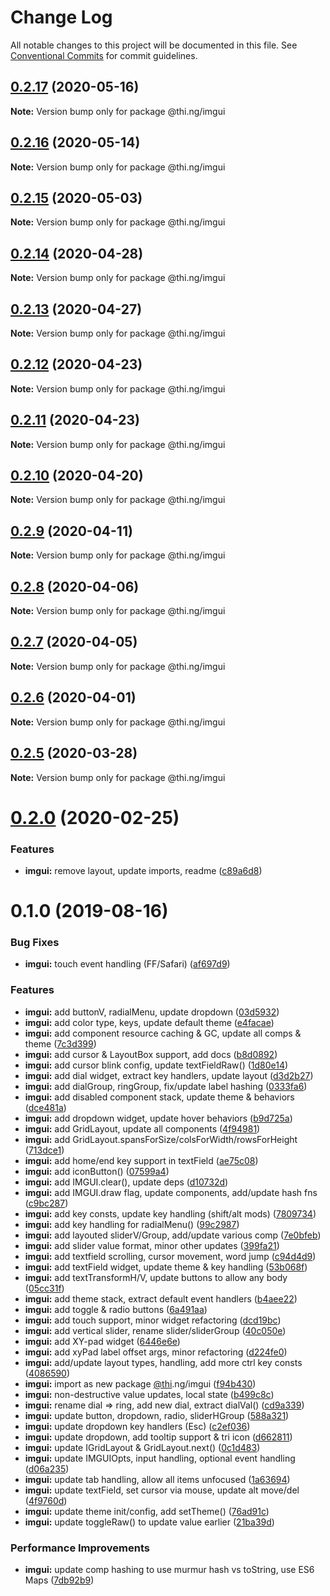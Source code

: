 # Change Log

All notable changes to this project will be documented in this file.
See [Conventional Commits](https://conventionalcommits.org) for commit guidelines.

## [0.2.17](https://github.com/thi-ng/umbrella/compare/@thi.ng/imgui@0.2.16...@thi.ng/imgui@0.2.17) (2020-05-16)

**Note:** Version bump only for package @thi.ng/imgui





## [0.2.16](https://github.com/thi-ng/umbrella/compare/@thi.ng/imgui@0.2.15...@thi.ng/imgui@0.2.16) (2020-05-14)

**Note:** Version bump only for package @thi.ng/imgui





## [0.2.15](https://github.com/thi-ng/umbrella/compare/@thi.ng/imgui@0.2.14...@thi.ng/imgui@0.2.15) (2020-05-03)

**Note:** Version bump only for package @thi.ng/imgui





## [0.2.14](https://github.com/thi-ng/umbrella/compare/@thi.ng/imgui@0.2.13...@thi.ng/imgui@0.2.14) (2020-04-28)

**Note:** Version bump only for package @thi.ng/imgui





## [0.2.13](https://github.com/thi-ng/umbrella/compare/@thi.ng/imgui@0.2.12...@thi.ng/imgui@0.2.13) (2020-04-27)

**Note:** Version bump only for package @thi.ng/imgui





## [0.2.12](https://github.com/thi-ng/umbrella/compare/@thi.ng/imgui@0.2.11...@thi.ng/imgui@0.2.12) (2020-04-23)

**Note:** Version bump only for package @thi.ng/imgui





## [0.2.11](https://github.com/thi-ng/umbrella/compare/@thi.ng/imgui@0.2.10...@thi.ng/imgui@0.2.11) (2020-04-23)

**Note:** Version bump only for package @thi.ng/imgui





## [0.2.10](https://github.com/thi-ng/umbrella/compare/@thi.ng/imgui@0.2.9...@thi.ng/imgui@0.2.10) (2020-04-20)

**Note:** Version bump only for package @thi.ng/imgui





## [0.2.9](https://github.com/thi-ng/umbrella/compare/@thi.ng/imgui@0.2.8...@thi.ng/imgui@0.2.9) (2020-04-11)

**Note:** Version bump only for package @thi.ng/imgui





## [0.2.8](https://github.com/thi-ng/umbrella/compare/@thi.ng/imgui@0.2.7...@thi.ng/imgui@0.2.8) (2020-04-06)

**Note:** Version bump only for package @thi.ng/imgui





## [0.2.7](https://github.com/thi-ng/umbrella/compare/@thi.ng/imgui@0.2.6...@thi.ng/imgui@0.2.7) (2020-04-05)

**Note:** Version bump only for package @thi.ng/imgui





## [0.2.6](https://github.com/thi-ng/umbrella/compare/@thi.ng/imgui@0.2.5...@thi.ng/imgui@0.2.6) (2020-04-01)

**Note:** Version bump only for package @thi.ng/imgui





## [0.2.5](https://github.com/thi-ng/umbrella/compare/@thi.ng/imgui@0.2.4...@thi.ng/imgui@0.2.5) (2020-03-28)

**Note:** Version bump only for package @thi.ng/imgui





# [0.2.0](https://github.com/thi-ng/umbrella/compare/@thi.ng/imgui@0.1.7...@thi.ng/imgui@0.2.0) (2020-02-25)


### Features

* **imgui:** remove layout, update imports, readme ([c89a6d8](https://github.com/thi-ng/umbrella/commit/c89a6d8c200631f257cb8051214848ebd88cdd9a))





# 0.1.0 (2019-08-16)

### Bug Fixes

* **imgui:** touch event handling (FF/Safari) ([af697d9](https://github.com/thi-ng/umbrella/commit/af697d9))

### Features

* **imgui:** add buttonV, radialMenu, update dropdown ([03d5932](https://github.com/thi-ng/umbrella/commit/03d5932))
* **imgui:** add color type, keys, update default theme ([e4facae](https://github.com/thi-ng/umbrella/commit/e4facae))
* **imgui:** add component resource caching & GC, update all comps & theme ([7c3d399](https://github.com/thi-ng/umbrella/commit/7c3d399))
* **imgui:** add cursor & LayoutBox support, add docs ([b8d0892](https://github.com/thi-ng/umbrella/commit/b8d0892))
* **imgui:** add cursor blink config, update textFieldRaw() ([1d80e14](https://github.com/thi-ng/umbrella/commit/1d80e14))
* **imgui:** add dial widget, extract key handlers, update layout ([d3d2b27](https://github.com/thi-ng/umbrella/commit/d3d2b27))
* **imgui:** add dialGroup, ringGroup, fix/update label hashing ([0333fa6](https://github.com/thi-ng/umbrella/commit/0333fa6))
* **imgui:** add disabled component stack, update theme & behaviors ([dce481a](https://github.com/thi-ng/umbrella/commit/dce481a))
* **imgui:** add dropdown widget, update hover behaviors ([b9d725a](https://github.com/thi-ng/umbrella/commit/b9d725a))
* **imgui:** add GridLayout, update all components ([4f94981](https://github.com/thi-ng/umbrella/commit/4f94981))
* **imgui:** add GridLayout.spansForSize/colsForWidth/rowsForHeight ([713dce1](https://github.com/thi-ng/umbrella/commit/713dce1))
* **imgui:** add home/end key support in textField ([ae75c08](https://github.com/thi-ng/umbrella/commit/ae75c08))
* **imgui:** add iconButton() ([07599a4](https://github.com/thi-ng/umbrella/commit/07599a4))
* **imgui:** add IMGUI.clear(), update deps ([d10732d](https://github.com/thi-ng/umbrella/commit/d10732d))
* **imgui:** add IMGUI.draw flag, update components, add/update hash fns ([c9bc287](https://github.com/thi-ng/umbrella/commit/c9bc287))
* **imgui:** add key consts, update key handling (shift/alt mods) ([7809734](https://github.com/thi-ng/umbrella/commit/7809734))
* **imgui:** add key handling for radialMenu() ([99c2987](https://github.com/thi-ng/umbrella/commit/99c2987))
* **imgui:** add layouted sliderV/Group, add/update various comp ([7e0bfeb](https://github.com/thi-ng/umbrella/commit/7e0bfeb))
* **imgui:** add slider value format, minor other updates ([399fa21](https://github.com/thi-ng/umbrella/commit/399fa21))
* **imgui:** add textfield scrolling, cursor movement, word jump ([c94d4d9](https://github.com/thi-ng/umbrella/commit/c94d4d9))
* **imgui:** add textField widget, update theme & key handling ([53b068f](https://github.com/thi-ng/umbrella/commit/53b068f))
* **imgui:** add textTransformH/V, update buttons to allow any body ([05cc31f](https://github.com/thi-ng/umbrella/commit/05cc31f))
* **imgui:** add theme stack, extract default event handlers ([b4aee22](https://github.com/thi-ng/umbrella/commit/b4aee22))
* **imgui:** add toggle & radio buttons ([6a491aa](https://github.com/thi-ng/umbrella/commit/6a491aa))
* **imgui:** add touch support, minor widget refactoring ([dcd19bc](https://github.com/thi-ng/umbrella/commit/dcd19bc))
* **imgui:** add vertical slider, rename slider/sliderGroup ([40c050e](https://github.com/thi-ng/umbrella/commit/40c050e))
* **imgui:** add XY-pad widget ([6446e6e](https://github.com/thi-ng/umbrella/commit/6446e6e))
* **imgui:** add xyPad label offset args, minor refactoring ([d224fe0](https://github.com/thi-ng/umbrella/commit/d224fe0))
* **imgui:** add/update layout types, handling, add more ctrl key consts ([4086590](https://github.com/thi-ng/umbrella/commit/4086590))
* **imgui:** import as new package [@thi](https://github.com/thi).ng/imgui ([f94b430](https://github.com/thi-ng/umbrella/commit/f94b430))
* **imgui:** non-destructive value updates, local state ([b499c8c](https://github.com/thi-ng/umbrella/commit/b499c8c))
* **imgui:** rename dial => ring, add new dial, extract dialVal() ([cd9a339](https://github.com/thi-ng/umbrella/commit/cd9a339))
* **imgui:** update button, dropdown, radio, sliderHGroup ([588a321](https://github.com/thi-ng/umbrella/commit/588a321))
* **imgui:** update dropdown key handlers (Esc) ([c2ef036](https://github.com/thi-ng/umbrella/commit/c2ef036))
* **imgui:** update dropdown, add tooltip support & tri icon ([d662811](https://github.com/thi-ng/umbrella/commit/d662811))
* **imgui:** update IGridLayout & GridLayout.next() ([0c1d483](https://github.com/thi-ng/umbrella/commit/0c1d483))
* **imgui:** update IMGUIOpts, input handling, optional event handling ([d06a235](https://github.com/thi-ng/umbrella/commit/d06a235))
* **imgui:** update tab handling, allow all items unfocused ([1a63694](https://github.com/thi-ng/umbrella/commit/1a63694))
* **imgui:** update textField, set cursor via mouse, update alt move/del ([4f9760d](https://github.com/thi-ng/umbrella/commit/4f9760d))
* **imgui:** update theme init/config, add setTheme() ([76ad91c](https://github.com/thi-ng/umbrella/commit/76ad91c))
* **imgui:** update toggleRaw() to update value earlier ([21ba39d](https://github.com/thi-ng/umbrella/commit/21ba39d))

### Performance Improvements

* **imgui:** update comp hashing to use murmur hash vs toString, use ES6 Maps ([7db92b9](https://github.com/thi-ng/umbrella/commit/7db92b9))

